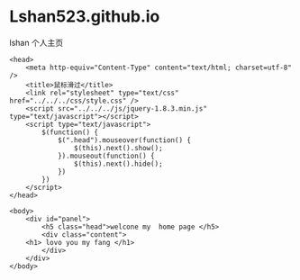 # Lshan523.github.io
lshan 个人主页

<!DOCTYPE html PUBLIC "-//W3C//DTD XHTML 1.0 Transitional//EN" "http://www.w3.org/TR/xhtml1/DTD/xhtml1-transitional.dtd">
<html xmlns="http://www.w3.org/1999/xhtml">

	<head>
		<meta http-equiv="Content-Type" content="text/html; charset=utf-8" />
		<title>鼠标滑过</title>
		<link rel="stylesheet" type="text/css" href="../../../css/style.css" />
		<script src="../../../js/jquery-1.8.3.min.js" type="text/javascript"></script>
		<script type="text/javascript">
			$(function() {
				$(".head").mouseover(function() {
					$(this).next().show();
				}).mouseout(function() {
					$(this).next().hide();
				})
			})
		</script>
	</head>

	<body>
		<div id="panel">
			<h5 class="head">welcone my  home page </h5>
			<div class="content">
        <h1> lovo you my fang </h1>
			</div>
		</div>
	</body>

</html>
